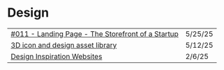 # Design



|                                                                                                                                        |         |
| -------------------------------------------------------------------------------------------------------------------------------------- | ------- |
| [#011 - Landing Page - The Storefront of a Startup](https://therift.news/p/011-how-to-build-a-landing-page-for-your-saas?ref=dailydev) | 5/25/25 |
| [3D icon and design asset library](https://app.daily.dev/posts/3d-icon-and-design-asset-library-eswkeeyqb)                             | 5/12/25 |
| [Design Inspiration Websites](https://app.daily.dev/posts/design-inspiration-websites-scg7swv9h)                                       | 2/6/25  |

